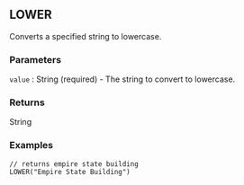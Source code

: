 ## LOWER

Converts a specified string to lowercase.

### Parameters
`value` : String (required) - The string to convert to lowercase.

### Returns
String

### Examples
```
// returns empire state building
LOWER("Empire State Building")
```